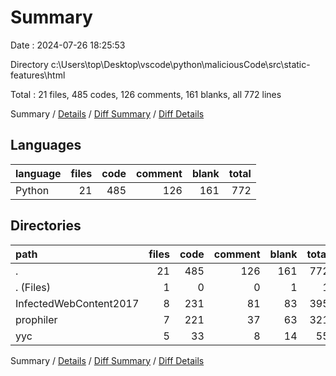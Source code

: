 # Summary

Date : 2024-07-26 18:25:53

Directory c:\\Users\\top\\Desktop\\vscode\\python\\maliciousCode\\src\\static-features\\html

Total : 21 files,  485 codes, 126 comments, 161 blanks, all 772 lines

Summary / [Details](details.md) / [Diff Summary](diff.md) / [Diff Details](diff-details.md)

## Languages
| language | files | code | comment | blank | total |
| :--- | ---: | ---: | ---: | ---: | ---: |
| Python | 21 | 485 | 126 | 161 | 772 |

## Directories
| path | files | code | comment | blank | total |
| :--- | ---: | ---: | ---: | ---: | ---: |
| . | 21 | 485 | 126 | 161 | 772 |
| . (Files) | 1 | 0 | 0 | 1 | 1 |
| InfectedWebContent2017 | 8 | 231 | 81 | 83 | 395 |
| prophiler | 7 | 221 | 37 | 63 | 321 |
| yyc | 5 | 33 | 8 | 14 | 55 |

Summary / [Details](details.md) / [Diff Summary](diff.md) / [Diff Details](diff-details.md)